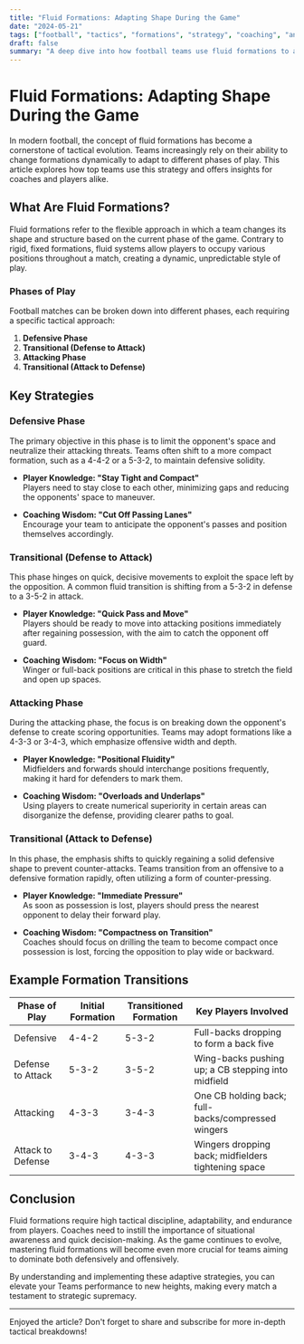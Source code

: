 ```yaml
---
title: "Fluid Formations: Adapting Shape During the Game"
date: "2024-05-21"
tags: ["football", "tactics", "formations", "strategy", "coaching", "analysis", "gameplay"]
draft: false
summary: "A deep dive into how football teams use fluid formations to adapt their shape during different phases of the game."
---
```


# Fluid Formations: Adapting Shape During the Game

In modern football, the concept of fluid formations has become a cornerstone of tactical evolution. Teams increasingly rely on their ability to change formations dynamically to adapt to different phases of play. This article explores how top teams use this strategy and offers insights for coaches and players alike.

## What Are Fluid Formations?

Fluid formations refer to the flexible approach in which a team changes its shape and structure based on the current phase of the game. Contrary to rigid, fixed formations, fluid systems allow players to occupy various positions throughout a match, creating a dynamic, unpredictable style of play.

### Phases of Play

Football matches can be broken down into different phases, each requiring a specific tactical approach:

1. **Defensive Phase**
2. **Transitional (Defense to Attack)**
3. **Attacking Phase**
4. **Transitional (Attack to Defense)**

## Key Strategies

### Defensive Phase

The primary objective in this phase is to limit the opponent's space and neutralize their attacking threats. Teams often shift to a more compact formation, such as a 4-4-2 or a 5-3-2, to maintain defensive solidity.

- **Player Knowledge: "Stay Tight and Compact"**  
    Players need to stay close to each other, minimizing gaps and reducing the opponents' space to maneuver.
  
- **Coaching Wisdom: "Cut Off Passing Lanes"**  
    Encourage your team to anticipate the opponent's passes and position themselves accordingly.

### Transitional (Defense to Attack)

This phase hinges on quick, decisive movements to exploit the space left by the opposition. A common fluid transition is shifting from a 5-3-2 in defense to a 3-5-2 in attack.

- **Player Knowledge: "Quick Pass and Move"**  
    Players should be ready to move into attacking positions immediately after regaining possession, with the aim to catch the opponent off guard.
  
- **Coaching Wisdom: "Focus on Width"**  
    Winger or full-back positions are critical in this phase to stretch the field and open up spaces.

### Attacking Phase

During the attacking phase, the focus is on breaking down the opponent's defense to create scoring opportunities. Teams may adopt formations like a 4-3-3 or 3-4-3, which emphasize offensive width and depth.

- **Player Knowledge: "Positional Fluidity"**  
    Midfielders and forwards should interchange positions frequently, making it hard for defenders to mark them.
  
- **Coaching Wisdom: "Overloads and Underlaps"**  
    Using players to create numerical superiority in certain areas can disorganize the defense, providing clearer paths to goal.

### Transitional (Attack to Defense)

In this phase, the emphasis shifts to quickly regaining a solid defensive shape to prevent counter-attacks. Teams transition from an offensive to a defensive formation rapidly, often utilizing a form of counter-pressing.

- **Player Knowledge: "Immediate Pressure"**  
    As soon as possession is lost, players should press the nearest opponent to delay their forward play.
  
- **Coaching Wisdom: "Compactness on Transition"**  
    Coaches should focus on drilling the team to become compact once possession is lost, forcing the opposition to play wide or backward.

## Example Formation Transitions

| Phase of Play        | Initial Formation | Transitioned Formation | Key Players Involved                       |
|----------------------|-------------------|------------------------|--------------------------------------------|
| Defensive            | 4-4-2             | 5-3-2                  | Full-backs dropping to form a back five    |
| Defense to Attack    | 5-3-2             | 3-5-2                  | Wing-backs pushing up; a CB stepping into midfield |
| Attacking            | 4-3-3             | 3-4-3                  | One CB holding back; full-backs/compressed wingers |
| Attack to Defense    | 3-4-3             | 4-3-3                  | Wingers dropping back; midfielders tightening space |

## Conclusion

Fluid formations require high tactical discipline, adaptability, and endurance from players. Coaches need to instill the importance of situational awareness and quick decision-making. As the game continues to evolve, mastering fluid formations will become even more crucial for teams aiming to dominate both defensively and offensively.

By understanding and implementing these adaptive strategies, you can elevate your Teams performance to new heights, making every match a testament to strategic supremacy.

---

Enjoyed the article? Don't forget to share and subscribe for more in-depth tactical breakdowns!
```